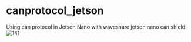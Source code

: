 # canprotocol_jetson
Using can protocol in Jetson Nano with waveshare jetson nano can shield
![141](https://github.com/Ai-Room2023/canprotocol_jetson/assets/140303548/7fed9a9a-642f-472e-955d-1d159e406466)
